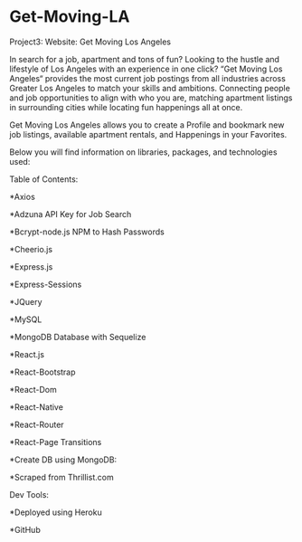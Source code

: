 # Get-Moving-LA
Project3:
Website: Get Moving Los Angeles

In search for a job, apartment and tons of fun? Looking to the hustle and lifestyle of Los Angeles with an experience in one click? “Get Moving Los Angeles“ provides the most current job postings from all industries across Greater Los Angeles to match your skills and ambitions. Connecting people and job opportunities to align with who you are, matching apartment listings in surrounding cities while locating fun happenings all at once.

Get Moving Los Angeles allows you to create a Profile and bookmark new job listings, available apartment rentals, and Happenings in your Favorites.

Below you will find information on libraries, packages, and technologies used:

Table of Contents:

*Axios

*Adzuna API Key for Job Search

*Bcrypt-node.js NPM to Hash Passwords

*Cheerio.js

*Express.js

*Express-Sessions

*JQuery

*MySQL

*MongoDB Database with Sequelize

*React.js

*React-Bootstrap

*React-Dom

*React-Native

*React-Router

*React-Page Transitions

*Create DB using MongoDB:

*Scraped from Thrillist.com

Dev Tools:

*Deployed using Heroku

*GitHub

